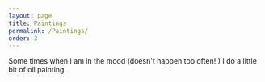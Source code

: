 ```yaml
---
layout: page
title: Paintings
permalink: /Paintings/
order: 3
---
```


Some times when I am in the mood (doesn't happen too often! ) I do a little bit of oil painting.
